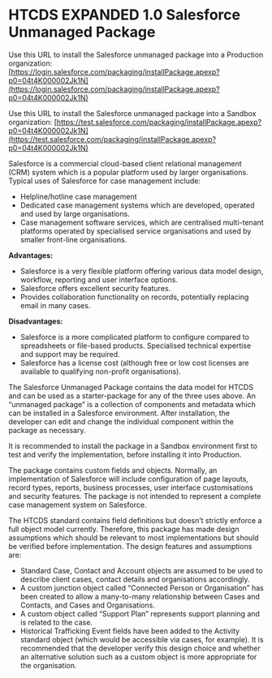 # HTCDS EXPANDED 1.0 Salesforce Unmanaged Package
Use this URL to install the Salesforce unmanaged package into a Production organization:
[https://login.salesforce.com/packaging/installPackage.apexp?p0=04t4K000002Jk1N](https://login.salesforce.com/packaging/installPackage.apexp?p0=04t4K000002Jk1N)

Use this URL to install the Salesforce unmanaged package into a Sandbox organization: [https://test.salesforce.com/packaging/installPackage.apexp?p0=04t4K000002Jk1N](https://test.salesforce.com/packaging/installPackage.apexp?p0=04t4K000002Jk1N)

Salesforce is a commercial cloud-based client relational management (CRM) system which is a popular platform used by larger organisations. Typical uses of Salesforce for case management include:

* Helpline/hotline case management
* Dedicated case management systems which are developed, operated and used by large organisations.
* Case management software services, which are centralised multi-tenant platforms operated by specialised service organisations and used by smaller front-line organisations.

**Advantages:**

* Salesforce is a very flexible platform offering various data model design, workflow, reporting and user interface options.
* Salesforce offers excellent security features.
* Provides collaboration functionality on records, potentially replacing email in many cases.

**Disadvantages:**

* Salesforce is a more complicated platform to configure compared to spreadsheets or file-based products. Specialised technical expertise and support may be required.
* Salesforce has a license cost (although free or low cost licenses are available to qualifying non-profit organisations).

The Salesforce Unmanaged Package contains the data model for HTCDS and can be used as a starter-package for any of the three uses above. An “unmanaged package” is a collection of components and metadata which can be installed in a Salesforce environment. After installation, the developer can edit and change the individual component within the package as necessary.

It is recommended to install the package in a Sandbox environment first to test and verify the implementation, before installing it into Production.

The package contains custom fields and objects. Normally, an implementation of Salesforce will include configuration of page layouts, record types, reports, business processes, user interface customisations and security features. The package is not intended to represent a complete case management system on Salesforce.

The HTCDS standard contains field definitions but doesn’t strictly enforce a full object model currently. Therefore, this package has made design assumptions which should be relevant to most implementations but should be verified before implementation. The design features and assumptions are:

* Standard Case, Contact and Account objects are assumed to be used to describe client cases, contact details and organisations accordingly.
* A custom junction object called “Connected Person or Organisation” has been created to allow a many-to-many relationship between Cases and Contacts, and Cases and Organisations.
* A custom object called “Support Plan” represents support planning and is related to the case.
* Historical Trafficking Event fields have been added to the Activity standard object (which would be accessible via cases, for example). It is recommended that the developer verify this design choice and whether an alternative solution such as a custom object is more appropriate for the organisation.
